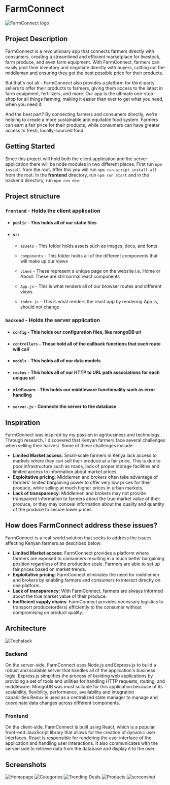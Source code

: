 # FarmConnect

![FarmConnect logo](./frontend/src/assets/FarmConnect_Logo.png)

## Project Description

FarmConnect is a revolutionary app that connects farmers directly with consumers, creating a streamlined and efficient marketplace for livestock, farm produce, and even farm equipment. With FarmConnect, farmers can easily post their inventory and negotiate directly with buyers, cutting out the middleman and ensuring they get the best possible price for their products.

But that's not all - FarmConnect also provides a platform for third-party sellers to offer their products to farmers, giving them access to the latest in farm equipment, fertilizers, and more. Our app is the ultimate one-stop-shop for all things farming, making it easier than ever to get what you need, when you need it.

And the best part? By connecting farmers and consumers directly, we're helping to create a more sustainable and equitable food system. Farmers can earn a fair price for their products, while consumers can have greater access to fresh, locally-sourced food.

## Getting Started

Since this project will hold both the client application and the server application there will be node modules in two different places. First run `npm install` from the root. After this you will run `npm run-script install-all` from the root. In the **frontend** directory, run `npm run start` and in the backend directory, run `npm run dev`.

## Project structure

### `frontend` - Holds the client application

- #### `public` - This holds all of our static files

- #### `src`

  - `assets` - This folder holds assets such as images, docs, and fonts

  - `components` - This folder holds all of the different components that will make up our views
  - `views` - These represent a unique page on the website i.e. Home or About. These are still normal react components
  - `App.js` - This is what renders all of our browser routes and different views
  - `index.js` - This is what renders the react app by rendering App.js, should not change

### `backend` - Holds the server application

- #### `config` - This holds our configuration files, like mongoDB uri

- #### `controllers` - These hold all of the callback functions that each route will call

- #### `models` - This holds all of our data models

- #### `routes` - This holds all of our HTTP to URL path associations for each unique url

- #### `middleware` - This holds our middleware functionality such as error handling

- #### `server.js` - Connects the server to the database

## Inspiration

FarmConnect was inspired by my passion in agribusiness and technology. Through research, I discovered that Kenyan farmers face several challenges when selling their harvest. Some of these challenges include:

- **Limited Market access**: Small-scale farmers in Kenya lack access to markets where they can sell their produce at a fair price. This is due to poor infrastructure such as roads, lack of proper storage facilities and limited access to information about market prices.
- **Exploitative pricing**: Middlemen and brokers often take advantage of farmers' limited bargaining power to offer very low prices for their produce, while selling at much higher prices in urban markets.
- **Lack of transparency**: Middlemen and brokers may not provide transparent information to farmers about the true market value of their produce, or they may conceal information about the quality and quantity of the produce to secure lower prices.

## How does FarmConnect address these issues?

FarmConnect is a real-world solution that seeks to address the issues affecting Kenyan farmers as described below:

- **Limited Market access**: FarmConnect provides a platform where farmers are exposed to consumers resulting in a much better bargaining position regardless of the production scale. Farmers are able to set up fair prices based on market trends.
- **Exploitative pricing**: FarmConnect eliminates the need for middlemen and brokers by enabling farmers and consumers to interact directly on one platform.
- **Lack of transparency**: With FarmConnect, farmers are  always informed about the true market value of their produce.
- **Inefficient supply chains**: FarmConnect provides necessary logistics to transport produce(orders) efficiently to the consumer without compromising on product quality.

## Architecture

![Techstack](./frontend/src/assets/Add%20item.png)
### Backend

On the server-side, FarmConnect uses Node.js and Express.js to build a robust and scalable server that handles all of the application's business logic. Express.js simplifies the process of building web applications by providing a set of tools and utilities for handling HTTP requests, routing, and middleware. MongoDB was most suitable for this application because of its scalability, flexibility, performance, availability and integration capabilities.Redux is used as a centralized state manager to manage and coordinate data changes across different components.

### Frontend

On the client-side, FarmConnect is built using React, which is a popular front-end JavaScript library that allows for the creation of dynamic user interfaces. React is responsible for rendering the user interface of the application and handling user interactions. It also communicates with the server-side to retrieve data from the database and display it to the user.

## Screenshots

![Homepage](./frontend/src/assets/Screenshot%20from%202023-04-19%2020-04-08.png)
![Categories](./frontend/src/assets/Screenshot%20from%202023-04-19%2020-04-18.png)
![Trending Deals](./frontend/src/assets/Screenshot%20from%202023-04-19%2020-04-26.png)
![Products](./frontend/src/assets/Screenshot%20from%202023-04-19%2020-04-38.png)
![screenshot](./frontend/src/assets/Screenshot%20from%202023-04-19%2020-04-56.png)